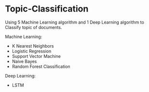 # Topic-Classification
Using 5 Machine Learning algorithm and 1 Deep Learning algorithm to Classify topic of documents.

Machine Learning:
- K Nearest Neighbors
- Logistic Regression
- Support Vector Machine
- Naive Bayes
- Random Forest Classification

Deep Learning:
- LSTM
